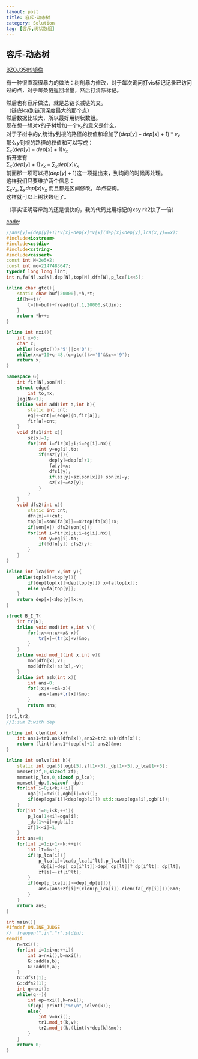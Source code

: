 ```yaml
---
layout: post
title: 容斥-动态树
category: Solution
tag: [容斥,树状数组]
---
```


## 容斥-动态树

[BZOJ3589镜像](http://192.168.102.138/JudgeOnline/problem.php?id=1716)

有一种很直观很暴力的做法：树剖暴力修改，对于每次询问打vis标记记录已访问过的点，对于每条链返回增量，然后打清除标记。  

然后也有容斥做法，就是总链长减链的交。  
（链底lca到链顶深度最大的那个点）  
然后数据比较大，所以最好用树状数组。  
现在想一想对$x$的子树增加一个$v_ x$的意义是什么。  
对于子树中的$y$,统计$y$到根的路径的权值和增加了$(dep[y]-dep[x]+1)*v_ x$  
那么$y$到根的路径的权值和可以写成：  
$\sum_ x(dep[y]-dep[x]+1)v_ x$  
拆开来有  
$\sum_ x(dep[y]+1)v_ x-\sum_ xdep[x]v_ x$  
前面那一项可以把$(dep[y]+1)$这一项提出来，到询问的时候再处理。  
这样我们只要维护两个信息：  
$\sum_ xv_ x,\sum_ xdep[x]v_ x$
而且都是区间修改，单点查询。  
这样就可以上树状数组了。  

（事实证明容斥跑的还是很快的，我的代码比用标记的xsy rk2快了一倍）

[code](https://github.com/syniox/Online_Judge_solutions/blob/master/BZOJ/3589.cpp):

```c++
//ans[y]=(dep[y]+1)*v[x]-dep[x]*v[x](dep[x]<dep[y],lca(x,y)==x);
#include<iostream>
#include<cstdio>
#include<cstring>
#include<cassert>
const int N=2e5+2;
const int mo=2147483647;
typedef long long lint;
int n,fa[N],sz[N],dep[N],top[N],dfn[N],p_lca[1<<5];

inline char gtc(){
	static char buf[20000],*h,*t;
	if(h==t){
		t=(h=buf)+fread(buf,1,20000,stdin);
	}
	return *h++;
}

inline int nxi(){
	int x=0;
	char c;
	while((c=gtc())>'9'||c<'0');
	while(x=x*10+c-48,(c=gtc())>='0'&&c<='9');
	return x;
}

namespace G{
	int fir[N],son[N];
	struct edge{
		int to,nx;
	}eg[N<<1];
	inline void add(int a,int b){
		static int cnt;
		eg[++cnt]=(edge){b,fir[a]};
		fir[a]=cnt;
	}
	void dfs1(int x){
		sz[x]=1;
		for(int i=fir[x];i;i=eg[i].nx){
			int y=eg[i].to;
			if(!sz[y]){
				dep[y]=dep[x]+1;
				fa[y]=x;
				dfs1(y);
				if(sz[y]>sz[son[x]]) son[x]=y;
				sz[x]+=sz[y];
			}
		}
	}
	void dfs2(int x){
		static int cnt;
		dfn[x]=++cnt;
		top[x]=son[fa[x]]==x?top[fa[x]]:x;
		if(son[x]) dfs2(son[x]);
		for(int i=fir[x];i;i=eg[i].nx){
			int y=eg[i].to;
			if(!dfn[y]) dfs2(y);
		}
	}
}

inline int lca(int x,int y){
	while(top[x]!=top[y]){
		if(dep[top[x]]>dep[top[y]]) x=fa[top[x]];
		else y=fa[top[y]];
	}
	return dep[x]<dep[y]?x:y;
}

struct B_I_T{
	int tr[N];
	inline void mod(int x,int v){
		for(;x<=n;x+=x&-x){
			tr[x]=(tr[x]+v)&mo;
		}
	}
	inline void mod_t(int x,int v){
		mod(dfn[x],v);
		mod(dfn[x]+sz[x],-v);
	}
	inline int ask(int x){
		int ans=0;
		for(;x;x-=x&-x){
			ans=(ans+tr[x])&mo;
		}
		return ans;
	}
}tr1,tr2;
//1:sum 2:with dep

inline int clen(int x){
	int ans1=tr1.ask(dfn[x]),ans2=tr2.ask(dfn[x]);
	return (lint)(ans1*(dep[x]+1)-ans2)&mo;
}

inline int solve(int k){
	static int oga[5],ogb[5],zf[1<<5],_dp[1<<5],p_lca[1<<5];
	memset(zf,0,sizeof zf);
	memset(p_lca,0,sizeof p_lca);
	memset(_dp,0,sizeof _dp);
	for(int i=0;i<k;++i){
		oga[i]=nxi(),ogb[i]=nxi();
		if(dep[oga[i]]<dep[ogb[i]]) std::swap(oga[i],ogb[i]);
	}
	for(int i=0;i<k;++i){
		p_lca[1<<i]=oga[i];
		_dp[1<<i]=ogb[i];
		zf[1<<i]=1;
	}
	int ans=0;
	for(int i=1;i<1<<k;++i){
		int lt=i&-i;
		if(!p_lca[i]){
			p_lca[i]=lca(p_lca[i^lt],p_lca[lt]);
			_dp[i]=dep[_dp[i^lt]]>dep[_dp[lt]]?_dp[i^lt]:_dp[lt];
			zf[i]=-zf[i^lt];
		}
		if(dep[p_lca[i]]>=dep[_dp[i]]){
			ans=(ans+zf[i]*(clen(p_lca[i])-clen(fa[_dp[i]])))&mo;
		}
	}
	return ans;
}

int main(){
#ifndef ONLINE_JUDGE
//	freopen(".in","r",stdin);
#endif
	n=nxi();
	for(int i=1;i<n;++i){
		int a=nxi(),b=nxi();
		G::add(a,b);
		G::add(b,a);
	}
	G::dfs1(1);
	G::dfs2(1);
	int q=nxi();
	while(q--){
		int op=nxi(),k=nxi();
		if(op) printf("%d\n",solve(k));
		else{
			int v=nxi();
			tr1.mod_t(k,v);
			tr2.mod_t(k,(lint)v*dep[k]&mo);
		}
	}
	return 0;
}
```
